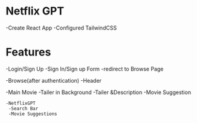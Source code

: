 # Netflix GPT

-Create React App
-Configured TailwindCSS 

# Features 
  -Login/Sign Up
    -Sign In/Sign up Form
    -redirect to Browse Page

-Browse(after authentication)
  -Header
  
  -Main Movie
    -Tailer in Background
    -Tailer &Description
    -Movie Suggestion

    -NetflixGPT
     -Search Bar
     -Movie Suggestions